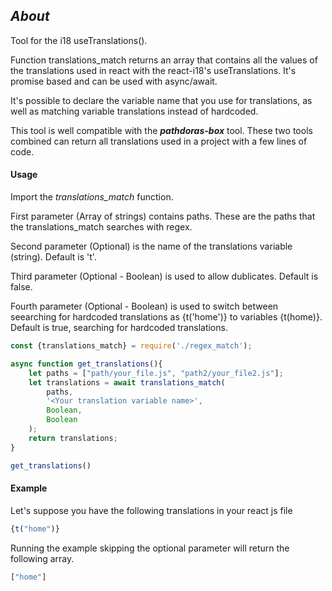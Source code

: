 ## ***About***
Tool for the i18 useTranslations().

Function translations_match returns an array that contains all the values of the translations used in react with the react-i18's useTranslations.
It's promise based and can be used with async/await. 

It's possible to declare the variable name that you use for translations, as well as matching variable translations instead of hardcoded.

This tool is well compatible with the ***pathdoras-box*** tool. These two tools combined can return all translations used in a project with a few lines of code.

#### Usage
Import the *translations_match* function.

First parameter (Array of strings) contains paths. These are the paths that the translations_match searches with regex.

Second parameter (Optional) is the name of the translations variable (string). Default is 't'. 

Third parameter (Optional - Boolean) is used to allow dublicates. Default is false.

Fourth parameter (Optional - Boolean) is used to switch between seearching for hardcoded translations as {t('home')} to variables {t(home)}. Default is true, searching for hardcoded translations.

```Javascript
const {translations_match} = require('./regex_match');

async function get_translations(){
    let paths = ["path/your_file.js", "path2/your_file2.js"];
    let translations = await translations_match(
        paths,
        '<Your translation variable name>',
        Boolean,
        Boolean
    );
    return translations;
}

get_translations()
```


#### Example

Let's suppose you have the following translations in your react js file

```Javascript
{t("home")}
```

Running the example skipping the optional parameter will return the following array.

```Javascript
["home"]
```